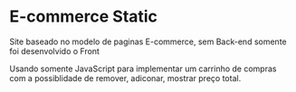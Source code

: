 # E-commerce Static
Site baseado no modelo de paginas E-commerce, sem Back-end somente foi desenvolvido o Front

Usando somente JavaScript para implementar um carrinho de compras com a possiblidade de remover, adiconar, mostrar preço total.
